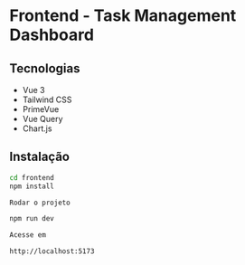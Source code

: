 # Frontend - Task Management Dashboard

## Tecnologias

- Vue 3
- Tailwind CSS
- PrimeVue
- Vue Query
- Chart.js

## Instalação

```bash
cd frontend
npm install

Rodar o projeto

npm run dev

Acesse em

http://localhost:5173
